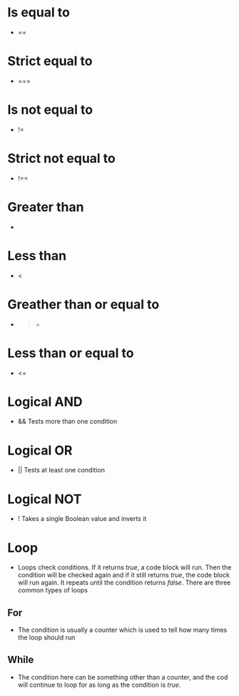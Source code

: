 # Is equal to 
 - ==
# Strict equal to
 - ===
# Is not equal to
 - !=
# Strict not equal to
 - !==
# Greater than
 - >
# Less than
 - <
# Greather than or equal to
 - >=
# Less than or equal to
 - <=
# Logical AND
 - &&   Tests more than one condition
# Logical OR
- ||    Tests at least one condition
# Logical NOT
 - !    Takes a single Boolean value and inverts it

# Loop
 - Loops check conditions. If it returns *true*, a code block will run. Then the condition will be checked again and if it still returns *true*, the code block will run again. It repeats until the condition returns *false*. There are three common types of loops
## For
 - The condition is usually a counter which is used to tell how many times the loop should run
## While
 - The condition here can be something other than a counter, and the cod will continue to loop for as long as the condition is *true*.
